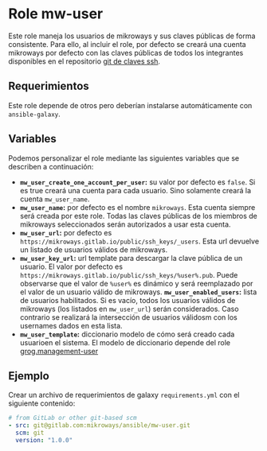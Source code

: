 # Role mw-user

Este role maneja los usuarios de mikroways y sus claves públicas de forma
consistente. Para ello, al incluir el role, por defecto se creará una cuenta
mikroways por defecto con las claves públicas de todos los integrantes
disponibles en el repositorio [git de claves ssh](https://gitlab.com/mikroways/public/ssh_keys/).

## Requerimientos

Este role depende de otros pero deberían instalarse automáticamente con
`ansible-galaxy`.

## Variables

Podemos personalizar el role mediante las siguientes variables que se describen
a continuación:

* **`mw_user_create_one_account_per_user`:** su valor por defecto es `false`. Si es
  true creará una cuenta para cada usuario. Sino solamente creará la cuenta
`mw_user_name`.
* **`mw_user_name`:** por defecto es el nombre `mikroways`. Esta cuenta siempre
  será creada por este role. Todas las claves públicas de los miembros de
mikroways seleccionados serán autorizados a usar esta cuenta.
* **`mw_user_url`:** por defecto es `https://mikroways.gitlab.io/public/ssh_keys/_users`. Esta url devuelve un listado de usuarios válidos de mikroways.
* **`mw_user_key_url`:** url template para descargar la clave pública de un
  usuario. El valor por defecto es `https://mikroways.gitlab.io/public/ssh_keys/%user%.pub`. Puede observarse que el valor de `%user%` es dinámico y será reemplazado por el valor de un usuario válido de mikroways.
 **`mw_user_enabled_users`:** lista de usuarios habilitados. Si es vacío, todos
los usuarios válidos de mikroways (los listados en `mw_user_url`) serán
considerados. Caso contrario se realizará la intersección de usuarios válidosm
con los usernames dados en esta lista.
* **`mw_user_template`:** diccionario modelo de cómo será creado cada usuarioen
  el sistema. El modelo de diccionario depende del role
[grog.management-user](https://github.com/GROG/ansible-role-management-user)



## Ejemplo

Crear un archivo de requerimientos de galaxy `requirements.yml` con el siguiente
contenido:

```yaml
# from GitLab or other git-based scm
- src: git@gitlab.com:mikroways/ansible/mw-user.git
  scm: git
  version: "1.0.0" 
```
